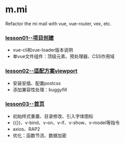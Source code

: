 # m.mi
Refactor the mi mall with vue, vue-router, vex, etc.

### [lesson01--项目创建](https://github.com/tonyfree/m.mi/tree/lesson01)
+ vue-cli和vue-loader版本说明
+ 单vue文件组件：顶级元素、预处理器、CSS作用域

### [lesson02--适配方案viewport](https://github.com/tonyfree/m.mi/tree/lesson02)
+ 安装安插、配置postcss
+ 添加兼容性处理：buggyfill

### [lesson03--首页]()
+ 初始样式重置、目录修改、引入字体图标
+ {{}}、v-bind、v-on、v-if、v-show、v-model等指令
+ axios、RAP2
+ 优化：函数节流、数据加密